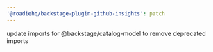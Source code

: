 ```yaml
---
'@roadiehq/backstage-plugin-github-insights': patch
---
```


update imports for @backstage/catalog-model to remove deprecated imports
